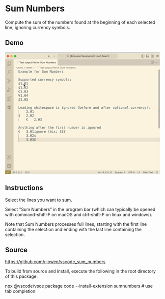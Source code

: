 # Sum Numbers

Compute the sum of the numbers found at the beginning of each selected line, ignoring currency symbols.

## Demo

![A short video demo](demo.gif "Sum Numbers Demo")

## Instructions

Select the lines you want to sum.

Select "Sum Numbers" in the program bar (which can typically be opened with command-shift-P on macOS and ctrl-shift-P on linux and windows).

Note that Sum Numbers processes full lines, starting with the first line containing the selection and ending with the last line containing the selection.

## Source

https://github.com/r-owen/vscode_sum_numbers

To build from source and install, execute the following in the root directory of this package:

npx @vscode/vsce package
code --install-extension sumnumbers  # use tab completion
